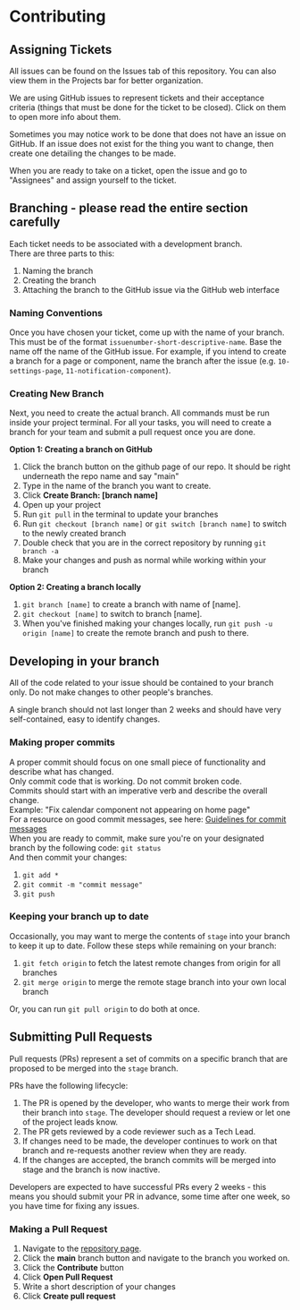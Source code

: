 # Contributing

## Assigning Tickets

All issues can be found on the Issues tab of this repository. You can also view them in the Projects bar for better organization.

We are using GitHub issues to represent tickets and their acceptance criteria (things that must be done for the ticket to be closed). Click on them to open more info about them.

Sometimes you may notice work to be done that does not have an issue on GitHub. If an issue does not exist for the thing you want to change, then create one detailing the changes to be made.

When you are ready to take on a ticket, open the issue and go to "Assignees" and assign yourself to the ticket. 

## Branching - please read the entire section carefully

Each ticket needs to be associated with a development branch.\
There are three parts to this:

1. Naming the branch
2. Creating the branch
3. Attaching the branch to the GitHub issue via the GitHub web interface

### Naming Conventions

Once you have chosen your ticket, come up with the name of your branch. This must be of the format `issuenumber-short-descriptive-name`. Base the name off the name of the GitHub issue. For example, if you intend to create a branch for a page or component, name the branch after the issue (e.g. `10-settings-page`, `11-notification-component`).

### Creating New Branch

Next, you need to create the actual branch.
All commands must be run inside your project terminal. For all your tasks, you will need to create a branch for your team and submit a pull request once you are done.

**Option 1: Creating a branch on GitHub**

1. Click the branch button on the github page of our repo. It should be right underneath the repo name and say "main"
2. Type in the name of the branch you want to create.
3. Click **Create Branch: [branch name]**
4. Open up your project
5. Run `git pull` in the terminal to update your branches
6. Run `git checkout [branch name]` or `git switch [branch name]` to switch to the newly created branch
7. Double check that you are in the correct repository by running `git branch -a`
8. Make your changes and push as normal while working within your branch

**Option 2: Creating a branch locally**

1. `git branch [name]` to create a branch with name of [name].
2. `git checkout [name]` to switch to branch [name].
3. When you've finished making your changes locally, run `git push -u origin [name]` to create the remote branch and push to there.

## Developing in your branch

All of the code related to your issue should be contained to your branch only. Do not make changes to other people's branches.

A single branch should not last longer than 2 weeks and should have very self-contained, easy to identify changes.

### Making proper commits

A proper commit should focus on one small piece of functionality and describe what has changed.\
Only commit code that is working. Do not commit broken code.\
Commits should start with an imperative verb and describe the overall change.\
Example: "Fix calendar component not appearing on home page"\
For a resource on good commit messages, see here: [Guidelines for commit messages](https://gist.github.com/luismts/495d982e8c5b1a0ced4a57cf3d93cf60)\
When you are ready to commit, make sure you're on your designated branch by the following code:
`git status`\
And then commit your changes:

1. `git add *`
2. `git commit -m "commit message"`
3. `git push`

### Keeping your branch up to date

Occasionally, you may want to merge the contents of `stage` into your branch to keep it up to date. Follow these steps while remaining on your branch:

1. `git fetch origin` to fetch the latest remote changes from origin for all branches
2. `git merge origin` to merge the remote stage branch into your own local branch

Or, you can run `git pull origin` to do both at once.

## Submitting Pull Requests

Pull requests (PRs) represent a set of commits on a specific branch that are proposed to be merged into the `stage` branch.

PRs have the following lifecycle:

1. The PR is opened by the developer, who wants to merge their work from their branch into `stage`. The developer should request a review or let one of the project leads know.
2. The PR gets reviewed by a code reviewer such as a Tech Lead.
3. If changes need to be made, the developer continues to work on that branch and re-requests another review when they are ready.
4. If the changes are accepted, the branch commits will be merged into stage and the branch is now inactive.

Developers are expected to have successful PRs every 2 weeks - this means you should submit your PR in advance, some time after one week, so you have time for fixing any issues.

### Making a Pull Request

1. Navigate to the [repository page](https://github.com/cssgunc/ccc).
2. Click the **main** branch button and navigate to the branch you worked on.
3. Click the **Contribute** button
4. Click **Open Pull Request**
5. Write a short description of your changes
6. Click **Create pull request**
